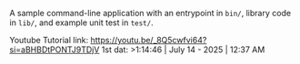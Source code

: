 A sample command-line application with an entrypoint in `bin/`, library code
in `lib/`, and example unit test in `test/`.

Youtube Tutorial link: https://youtu.be/_8Q5cwfvi64?si=aBHBDtPONTJ9TDjV
1st dat: >1:14:46   | July 14 - 2025    | 12:37 AM